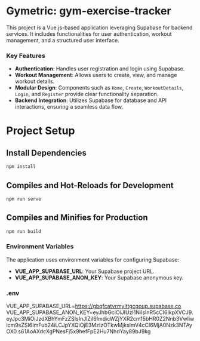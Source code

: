 # Gymetric: gym-exercise-tracker
This project is a Vue.js-based application leveraging Supabase for backend services. It includes functionalities for user authentication, workout management, and a structured user interface.

### Key Features

- **Authentication**: Handles user registration and login using Supabase.
- **Workout Management**: Allows users to create, view, and manage workout details.
- **Modular Design**: Components such as `Home`, `Create`, `WorkoutDetails`, `Login`, and `Register` provide clear functionality separation.
- **Backend Integration**: Utilizes Supabase for database and API interactions, ensuring a seamless data flow.

# Project Setup

## Install Dependencies
```bash
npm install
```

## Compiles and Hot-Reloads for Development
```bash
npm run serve
```

## Compiles and Minifies for Production
```bash
npm run build
```

### Environment Variables

The application uses environment variables for configuring Supabase:

- **VUE_APP_SUPABASE_URL**: Your Supabase project URL.
- **VUE_APP_SUPABASE_ANON_KEY**: Your Supabase anonymous key.
### .env
VUE_APP_SUPABASE_URL=https://gbqfcatvrmylttgcgoup.supabase.co
VUE_APP_SUPABASE_ANON_KEY=eyJhbGciOiJIUzI1NiIsInR5cCI6IkpXVCJ9.eyJpc3MiOiJzdXBhYmFzZSIsInJlZiI6ImdicWZjYXR2cm15bHR0Z2Nnb3VwIiwicm9sZSI6ImFub24iLCJpYXQiOjE3MzIzOTkwMjksImV4cCI6MjA0Nzk3NTAyOX0.s61AoAXdcXgPNesFj5x9hefFpE2Hu7NhdYay89bJ9kg
